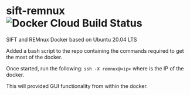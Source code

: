 # sift-remnux  ![Docker Cloud Build Status](https://img.shields.io/docker/cloud/build/digitalsleuth/sift-remnux)
SIFT and REMnux Docker based on Ubuntu 20.04 LTS

Added a bash script to the repo containing the commands required to get the most of the docker.

Once started, run the following: `ssh -X remnux@<ip>` where <ip> is the IP of the docker. 
  
This will provided GUI functionality from within the docker.
